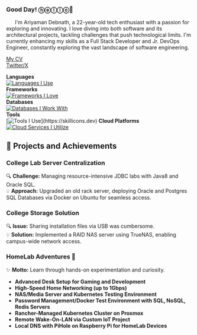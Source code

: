 ### Good Day! ⓗⓔⓛⓛⓞ👋 

&nbsp;&nbsp;&nbsp;&nbsp;&nbsp;&nbsp;I'm Ariyaman Debnath, a 22-year-old tech enthusiast with a passion for exploring and innovating. I love diving into both software and its architectural projects, tackling challenges that push technological limits. I'm currently enhancing my skills as a Full Stack Developer and Jr. DevOps Engineer, constantly exploring the vast landscape of software engineering.

[My CV](resume-j8liqouhu-ariyamans-projects.vercel.app)  
[Twitter/X](https://x.com/AriyamanDe12_24)

**Languages**  
[![Languages I Use](https://skillicons.dev/icons?i=ts,js,bash,python)](https://skillicons.dev)  
**Frameworks**  
[![Frameworks I Love](https://skillicons.dev/icons?i=react,next,tailwind,express,prisma,django,flask,graphql)](https://skillicons.dev)  
**Databases**  
[![Databases I Work With](https://skillicons.dev/icons?i=postgres,redis,mongo,mysql)](https://skillicons.dev)  
**Tools**  
[![Tools I Use](https://skillicons.dev/icons?i=neovim,git,docker,linux,nginx,kubernetes,)](https://skillicons.dev)  
**Cloud Platforms**  
[![Cloud Services I Utilize](https://skillicons.dev/icons?i=aws,cloudflare,netlify,vercel,firebase)](https://skillicons.dev)  

## 🚀 **Projects and Achievements**

### College Lab Server Centralization
🔍 **Challenge:** Managing resource-intensive JDBC labs with Java8 and Oracle SQL.  
💡 **Approach:** Upgraded an old rack server, deploying Oracle and Postgres SQL Databases via Docker on Ubuntu for seamless access.

### College Storage Solution
🔍 **Issue:** Sharing installation files via USB was cumbersome.  
💡 **Solution:** Implemented a RAID NAS server using TrueNAS, enabling campus-wide network access.

### HomeLab Adventures 🏡
✨ **Motto:** Learn through hands-on experimentation and curiosity.

- **Advanced Desk Setup for Gaming and Development**
- **High-Speed Home Networking (up to 1Gbps)**
- **NAS/Media Server and Kubernetes Testing Environment**
- **Password Management/Docker Test Environment with SQL, NoSQL, Redis Servers**
- **Rancher-Managed Kubernetes Cluster on Proxmox**
- **Remote Wake-On-LAN via Custom IoT Project**
- **Local DNS with PiHole on Raspberry Pi for HomeLab Devices**
